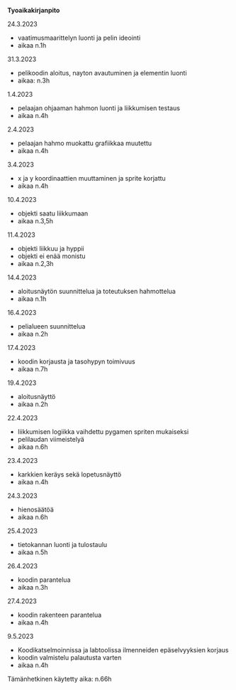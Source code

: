 **Tyoaikakirjanpito**

24.3.2023
- vaatimusmaarittelyn luonti ja pelin ideointi
- aikaa n.1h

31.3.2023
- pelikoodin aloitus, nayton avautuminen ja elementin luonti
- aikaa: n.3h

1.4.2023
- pelaajan ohjaaman hahmon luonti ja liikkumisen testaus
- aikaa n.4h

2.4.2023
- pelaajan hahmo muokattu grafiikkaa muutettu
- aikaa n.4h

3.4.2023
- x ja y koordinaattien muuttaminen ja sprite korjattu
- aikaa n.4h

10.4.2023
- objekti saatu liikkumaan
- aikaa n.3,5h

11.4.2023
- objekti liikkuu ja hyppii
- objekti ei enää monistu
- aikaa n.2,3h

14.4.2023
- aloitusnäytön suunnittelua ja toteutuksen hahmottelua
- aikaa n.1h

16.4.2023
- pelialueen suunnittelua
- aikaa n.2h

17.4.2023
- koodin korjausta ja tasohypyn toimivuus
- aikaa n.7h

19.4.2023
- aloitusnäyttö
- aikaa n.2h

22.4.2023
 - liikkumisen logiikka vaihdettu pygamen spriten mukaiseksi
 - pelilaudan viimeistelyä
 - aikaa n.6h

23.4.2023
- karkkien keräys sekä lopetusnäyttö
- aikaa n.4h

24.3.2023
- hienosäätöä
- aikaa n.6h

25.4.2023
- tietokannan luonti ja tulostaulu
- aikaa n.5h

26.4.2023
- koodin parantelua
- aikaa n.3h

27.4.2023
- koodin rakenteen parantelua
- aikaa n.4h

9.5.2023
- Koodikatselmoinnissa ja labtoolissa ilmenneiden epäselvyyksien korjaus
- koodin valmistelu palautusta varten
- aikaa n.4h

Tämänhetkinen käytetty aika:
n.66h
